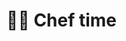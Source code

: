 # 👨‍🍳 Chef time

<div class="food-grid">

<img class="food-grid-item" src="/docs/assets/cooking/image_1.jpg" loading="lazy" alt="" />

<img class="food-grid-item" src="/docs/assets/cooking/image_2.jpg" loading="lazy" alt="" />

<img class="food-grid-item" src="/docs/assets/cooking/image_3.jpg" loading="lazy" alt="" />

<img class="food-grid-item" src="/docs/assets/cooking/image_4.jpg" loading="lazy" alt="" />

<img class="food-grid-item" src="/docs/assets/cooking/image_5.jpg" loading="lazy" alt="" />

<img class="food-grid-item" src="/docs/assets/cooking/image_6.jpg" loading="lazy" alt="" />

<img class="food-grid-item" src="/docs/assets/cooking/image_7.jpg" loading="lazy" alt="" />

<img class="food-grid-item" src="/docs/assets/cooking/image_21.jpg" loading="lazy" alt="" />

<img class="food-grid-item" src="/docs/assets/cooking/image_8.jpg" loading="lazy" alt="" />

<img class="food-grid-item" src="/docs/assets/cooking/image_9.jpg" loading="lazy" alt="" />

<img class="food-grid-item" src="/docs/assets/cooking/image_10.jpg" loading="lazy" alt="" />

<img class="food-grid-item" src="/docs/assets/cooking/image_11.jpg" loading="lazy" alt="" />

<img class="food-grid-item" src="/docs/assets/cooking/image_12.jpg" loading="lazy" alt="" />

<img class="food-grid-item" src="/docs/assets/cooking/image_13.jpg" loading="lazy" alt="" />

<img class="food-grid-item" src="/docs/assets/cooking/image_14.jpg" loading="lazy" alt="" />

<img class="food-grid-item" src="/docs/assets/cooking/image_15.jpg" loading="lazy" alt="" />

<img class="food-grid-item" src="/docs/assets/cooking/image_16.jpg" loading="lazy" alt="" />

<img class="food-grid-item" src="/docs/assets/cooking/image_17.jpg" loading="lazy" alt="" />

<img class="food-grid-item" src="/docs/assets/cooking/image_18.jpg" loading="lazy" alt="" />

<img class="food-grid-item" src="/docs/assets/cooking/image_19.jpg" loading="lazy" alt="" />

<img class="food-grid-item" src="/docs/assets/cooking/image_20.jpg" loading="lazy" alt="" />

</div>